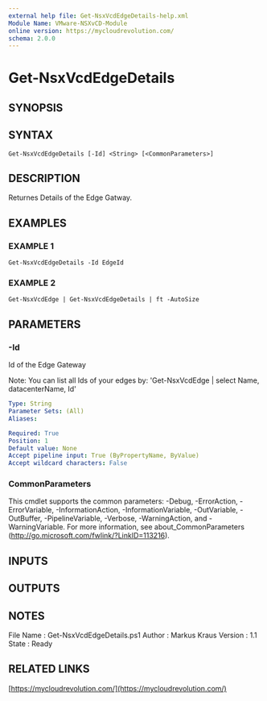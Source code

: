 ```yaml
---
external help file: Get-NsxVcdEdgeDetails-help.xml
Module Name: VMware-NSXvCD-Module
online version: https://mycloudrevolution.com/
schema: 2.0.0
---
```


# Get-NsxVcdEdgeDetails

## SYNOPSIS

## SYNTAX

```
Get-NsxVcdEdgeDetails [-Id] <String> [<CommonParameters>]
```

## DESCRIPTION
Returnes Details of the Edge Gatway.

## EXAMPLES

### EXAMPLE 1
```
Get-NsxVcdEdgeDetails -Id EdgeId
```

### EXAMPLE 2
```
Get-NsxVcdEdge | Get-NsxVcdEdgeDetails | ft -AutoSize
```

## PARAMETERS

### -Id
Id of the Edge Gateway

Note:
You can list all Ids of your edges by: 'Get-NsxVcdEdge | select Name, datacenterName, Id'

```yaml
Type: String
Parameter Sets: (All)
Aliases:

Required: True
Position: 1
Default value: None
Accept pipeline input: True (ByPropertyName, ByValue)
Accept wildcard characters: False
```

### CommonParameters
This cmdlet supports the common parameters: -Debug, -ErrorAction, -ErrorVariable, -InformationAction, -InformationVariable, -OutVariable, -OutBuffer, -PipelineVariable, -Verbose, -WarningAction, and -WarningVariable.
For more information, see about_CommonParameters (http://go.microsoft.com/fwlink/?LinkID=113216).

## INPUTS

## OUTPUTS

## NOTES
File Name  : Get-NsxVcdEdgeDetails.ps1
Author     : Markus Kraus
Version    : 1.1
State      : Ready

## RELATED LINKS

[https://mycloudrevolution.com/](https://mycloudrevolution.com/)

